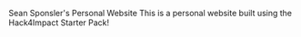 Sean Sponsler's Personal Website
This is a personal website built using the Hack4Impact Starter Pack!
